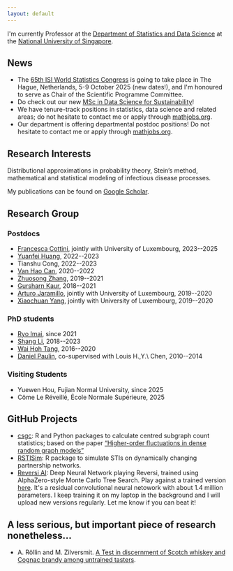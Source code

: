 ```yaml
---
layout: default
---
```


I'm currently Professor at the [Department of Statistics and Data Science](https://www.stat.nus.edu.sg) at the [National University of Singapore](https://www.nus.edu.sg).

## News

* The [65th ISI World Statistics Congress](https://www.isi-next.org/conferences/wsc2025/) is going to take place in The Hague, Netherlands, 5-9 October 2025 (new dates!), and I'm honoured to serve as Chair of the Scientific Programme Committee. 
* Do check out our new [MSc in Data Science for Sustainability](https://www.stat.nus.edu.sg/prospective-students/graduate-programme/msc-in-data-science-for-sustainability/)!
* We have tenure-track positions in statistics, data science and related areas; do not hesitate to contact me or apply through [mathjobs.org](https://www.mathjobs.org/jobs/list/24646).
* Our department is offering departmental postdoc positions! Do not hesitate to contact me or apply through [mathjobs.org](https://www.mathjobs.org/jobs/list/24647).


## Research Interests
Distributional approximations in probability theory, Stein’s method, mathematical and statistical modeling of infectious disease processes.

My publications can be found on [Google Scholar](https://scholar.google.com.sg/citations?user=0GNeK6IAAAAJ).

## Research Group

### Postdocs

* [Francesca Cottini](https://sites.google.com/view/francescacottini/home-page), jointly with University of Luxembourg, 2023--2025
* [Yuanfei Huang](https://scholar.google.com/citations?user=kj72rooAAAAJ), 2022--2023
* Tianshu Cong, 2022--2023
* [Van Hao Can](https://sites.google.com/site/vanhaocan/home), 2020--2022
* [Zhuosong Zhang](https://icm.sustech.edu.cn/people/ZhuosongZHANG?lang=en-us), 2019--2021
* [Gursharn Kaur](https://sites.google.com/view/gursharn/home), 2018--2021
* [Arturo Jaramillo](https://www.cimat.mx/~jagil/app/dist/Arturo_Jaramillo_Gil_English.html), jointly with University of Luxembourg, 2019--2020
* [Xiaochuan Yang](https://scholar.google.com.sg/citations?user=oxnamocAAAAJ), jointly with University of Luxembourg, 2019--2020

### PhD students

* [Ryo Imai](https://sites.google.com/view/rimaistat), since 2021
* [Shang Li](https://www.linkedin.com/in/shang-li-statnus/), 2018--2023
* [Wai Hoh Tang](https://www.linkedin.com/in/wai-hoh-tang), 2016--2020
* [Daniel Paulin](https://sites.google.com/site/paulindani/), co-supervised with Louis H.\,Y.\ Chen, 2010--2014

### Visiting Students

* Yuewen Hou, Fujian Normal University, since 2025
* Côme Le Réveillé, École Normale Supérieure, 2025


## GitHub Projects

* [csgc](https://github.com/lishang-stats/csgc): R and Python packages to calculate centred subgraph count statistics; based on the paper
[“Higher-order fluctuations in dense random graph models”](https://projecteuclid.org/journals/electronic-journal-of-probability/volume-26/issue-none/Higher-order-fluctuations-in-dense-random-graph-models/10.1214/21-EJP708.full)
* [RSTISim](https://github.com/aroellin/rstisim): R package to simulate STIs on dynamically changing partnership networks.
* [Reversi AI](https://github.com/aroellin/reversi): Deep Neural Network playing Reversi, trained using AlphaZero-style Monte Carlo Tree Search. Play against a trained version [here](https://aroellin.github.io/apps/reversi/). It's a residual convolutional neural netowork with about 1.4 million parameters. I keep training it on my laptop in the background and I will upload new versions regularly. Let me know if you can beat it!


## A less serious, but important piece of research nonetheless...

* A. Röllin and M. Zilversmit. [A Test in discernment of Scotch whiskey and Cognac brandy among untrained tasters](/doc/whiskycognac.pdf). 

